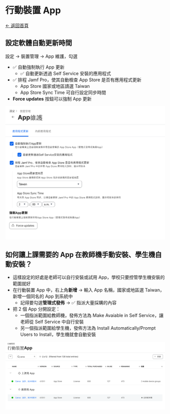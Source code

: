 # 行動裝置 App

[← 返回首頁](../)

## 設定軟體自動更新時間

設定 → 裝置管理 → App 維護，勾選

* ✅ 自動強制執行 App 更新
  * ✅ 自動更新透過 Self Service 安裝的應用程式
* ✅ 排程 Jamf Pro，使其自動檢查 App Store 是否有應用程式更新
  * App Store 國家或地區請選 Taiwan
  * App Store Sync Time 可自行設定同步時間
* **Force updates** 按鈕可以強制 App 更新

![設定：App 維護](../image/設定：App%20維護.png)

## 如何讓上課需要的 App 在教師機手動安裝、學生機自動安裝？

* 這樣設定的好處是老師可以自行安裝或試用 App，學校只要控管學生機安裝的範圍就好
* 在行動裝置 App 中，右上角**新增** → 輸入 App 名稱，國家或地區選 Taiwan，新增一個同名的 App 到系統中
  * 記得要勾選**管理式發佈** → ✅ 指派大量採購的內容
* 把 2 個 App 分開設定：
  * 一個指派範圍給教師機，發佈方法為 Make Avaiable in Self Service，讓老師從 Self Service 中自行安裝
  * 另一個指派範圍給學生機，發佈方法為 Install Automatically/Prompt Users to Install，學生機就會自動安裝

![設定：App 分別設定](../image/設定：App%20分別設定.png)
